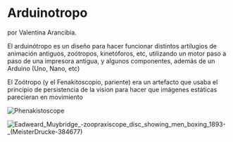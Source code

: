 # Arduinotropo
por Valentina Arancibia.

El arduinótropo es un diseño para hacer funcionar distintos artilugios de animación antiguos, zoótropos, kinetóforos, etc, utilizando un motor paso a paso de una impresora antigua, y algunos componentes, además de un Arduino (Uno, Nano, etc)


El Zoótropo (y el Fenakitoscopio, pariente) era un artefacto que usaba el principio de persistencia de la vision para hacer que imágenes estáticas parecieran en movimiento

![Phenakistoscope](https://github.com/ClubElectronicaVolta/Arduinotropo/assets/145802194/e682c8ce-7141-47b5-9fb6-da37b39414d9)

![Eadweard_Muybridge_-_zoopraxiscope_disc_showing_men_boxing_1893_-_(MeisterDrucke-384677)](https://github.com/ClubElectronicaVolta/Arduinotropo/assets/145802194/79d2363d-7d4a-42a7-975c-9a50d680159d)


